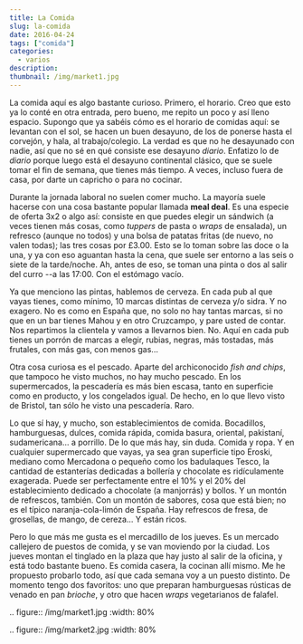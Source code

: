 ```yaml
---
title: La Comida
slug: la-comida
date: 2016-04-24
tags: ["comida"]
categories:
  - varios
description:
thumbnail: /img/market1.jpg
---
```


La comida aquí es algo bastante curioso. Primero, el horario. Creo que
esto ya lo conté en otra entrada, pero bueno, me repito un poco y así
lleno espacio. Supongo que ya sabéis cómo es el horario de comidas
aquí: se levantan con el sol, se hacen un buen desayuno, de los de
ponerse hasta el corvejón, y hala, al trabajo/colegio. La verdad es
que no he desayunado con nadie, así que no sé en qué consiste ese
desayuno *diario*. Enfatizo lo de *diario* porque luego está el
desayuno continental clásico, que se suele tomar el fin de semana, que
tienes más tiempo. A veces, incluso fuera de casa, por darte un
capricho o para no cocinar.



Durante la jornada laboral no suelen comer mucho. La mayoría suele
hacerse con una cosa bastante popular llamada **meal deal**. Es una
especie de oferta 3x2 o algo así: consiste en que puedes elegir un
sándwich (a veces tienen más cosas, como *tuppers* de pasta o *wraps*
de ensalada), un refresco (aunque no todos) y una bolsa de patatas
fritas (de nuevo, no valen todas); las tres cosas por £3.00. Esto se
lo toman sobre las doce o la una, y ya con eso aguantan hasta la cena,
que suele ser entorno a las seis o siete de la tarde/noche. Ah, antes
de eso, se toman una pinta o dos al salir del curro --a las 17:00. Con
el estómago vacío.

Ya que menciono las pintas, hablemos de cerveza. En cada pub al que
vayas tienes, como mínimo, 10 marcas distintas de cerveza y/o sidra. Y
no exagero. No es como en España que, no solo no hay tantas marcas, si
no que en un bar tienes Mahou y en otro Cruzcampo, y pare usted de
contar. Nos repartimos la clientela y vamos a llevarnos bien. No. Aquí
en cada pub tienes un porrón de marcas a elegir, rubias, negras, más
tostadas, más frutales, con más gas, con menos gas...

Otra cosa curiosa es el pescado. Aparte del archiconocido *fish and
chips*, que tampoco he visto muchos, no hay mucho pescado. En los
supermercados, la pescadería es más bien escasa, tanto en superficie
como en producto, y los congelados igual. De hecho, en lo que llevo
visto de Bristol, tan sólo he visto una pescadería. Raro.

Lo que sí hay, y mucho, son establecimientos de comida. Bocadillos,
hamburguesas, dulces, comida rápida, comida basura, oriental,
pakistaní, sudamericana... a porrillo. De lo que más hay, sin
duda. Comida y ropa. Y en cualquier supermercado que vayas, ya sea
gran superficie tipo Eroski, mediano como Mercadona o pequeño como los
badulaques Tesco, la cantidad de estanterías dedicadas a bollería y
chocolate es ridículamente exagerada. Puede ser perfectamente entre el
10% y el 20% del establecimiento dedicado a chocolate (a manjorrás) y
bollos. Y un montón de refrescos, también. Con un montón de sabores,
cosa que está bien; no es el típico naranja-cola-limón de España. Hay
refrescos de fresa, de grosellas, de mango, de cereza... Y están
ricos.

Pero lo que más me gusta es el mercadillo de los jueves. Es un mercado
callejero de puestos de comida, y se van moviendo por la ciudad. Los
jueves montan el tinglado en la plaza que hay justo al salir de la
oficina, y está todo bastante bueno. Es comida casera, la cocinan allí
mismo. Me he propuesto probarlo todo, así que cada semana voy a un
puesto distinto. De momento tengo dos favoritos: uno que preparan
hamburguesas rústicas de venado en pan *brioche*, y otro que hacen
*wraps* vegetarianos de falafel.

.. figure:: /img/market1.jpg
   :width: 80%

.. figure:: /img/market2.jpg
   :width: 80%
